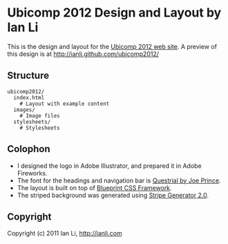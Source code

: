 Ubicomp 2012 Design and Layout by Ian Li
========================================

This is the design and layout for the [Ubicomp 2012 web site](http://www.ubicomp.org/ubicomp2012/). 
A preview of this design is at http://ianli.github.com/ubicomp2012/

Structure
---------

```text
ubicomp2012/
  index.html
    # Layout with example content
  images/
    # Image files
  stylesheets/
    # Stylesheets
```

Colophon
--------

- I designed the logo in Adobe Illustrator, and prepared it in Adobe Fireworks.
- The font for the headings and navigation bar is [Questrial by Joe Prince](http://www.google.com/webfonts/specimen/Questrial).
- The layout is built on top of [Blueprint CSS Framework](http://blueprintcss.org/).
- The striped background was generated using [Stripe Generator 2.0](http://www.stripegenerator.com/).

Copyright
---------

Copyright (c) 2011 Ian Li, http://ianli.com
